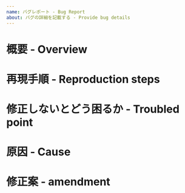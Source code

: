 ```yaml
---
name: バグレポート - Bug Report
about: バグの詳細を記載する - Provide bug details
---
```


# 概要 - Overview

# 再現手順 - Reproduction steps

# 修正しないとどう困るか - Troubled point

# 原因 - Cause

# 修正案 - amendment
